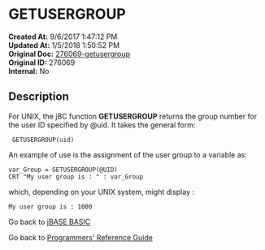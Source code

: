 # GETUSERGROUP

**Created At:** 9/6/2017 1:47:12 PM  
**Updated At:** 1/5/2018 1:50:52 PM  
**Original Doc:** [276069-getusergroup](https://docs.jbase.com/36868-jbase-basic/276069-getusergroup)  
**Original ID:** 276069  
**Internal:** No  

## Description

For UNIX, the jBC function **GETUSERGROUP** returns the group number for the user ID specified by @uid. It takes the general form:

```
 GETUSERGROUP(uid)
```

An example of use is the assignment of the user group to a variable as:

```
var_Group = GETUSERGROUP(@UID)
CRT "My user group is : " : var_Group
```

which, depending on your UNIX system, might display :

```
My user group is : 1000
```

Go back to [jBASE BASIC](./../README.md)

Go back to [Programmers' Reference Guide](./../../reference-guides/jbc/README.md)

  
<PageFooter />
